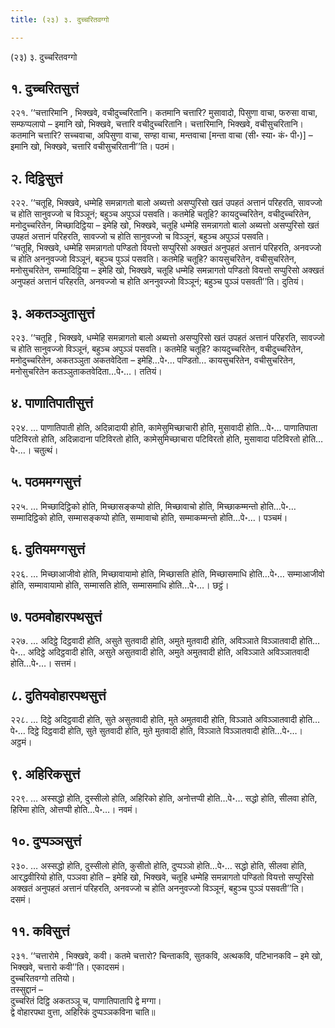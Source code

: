 ```yaml
---
title: (२३) ३. दुच्चरितवग्गो

---
```

(२३) ३. दुच्चरितवग्गो  


## १. दुच्चरितसुत्तं

२२१. ‘‘चत्तारिमानि , भिक्खवे, वचीदुच्चरितानि। कतमानि चत्तारि? मुसावादो, पिसुणा वाचा, फरुसा वाचा, सम्फप्पलापो – इमानि खो, भिक्खवे, चत्तारि वचीदुच्चरितानि। चत्तारिमानि, भिक्खवे, वचीसुचरितानि। कतमानि चत्तारि? सच्चवाचा, अपिसुणा वाचा, सण्हा वाचा, मन्तवाचा [मन्ता वाचा (सी॰ स्या॰ कं॰ पी॰)] – इमानि खो, भिक्खवे, चत्तारि वचीसुचरितानी’’ति। पठमं।  


## २. दिट्ठिसुत्तं

२२२. ‘‘चतूहि, भिक्खवे, धम्मेहि समन्नागतो बालो अब्यत्तो असप्पुरिसो खतं उपहतं अत्तानं परिहरति, सावज्जो च होति सानुवज्जो च विञ्ञूनं; बहुञ्च अपुञ्ञं पसवति। कतमेहि चतूहि? कायदुच्चरितेन, वचीदुच्चरितेन, मनोदुच्चरितेन, मिच्छादिट्ठिया – इमेहि खो, भिक्खवे, चतूहि धम्मेहि समन्नागतो बालो अब्यत्तो असप्पुरिसो खतं उपहतं अत्तानं परिहरति, सावज्जो च होति सानुवज्जो च विञ्ञूनं, बहुञ्च अपुञ्ञं पसवति।  
‘‘चतूहि, भिक्खवे, धम्मेहि समन्नागतो पण्डितो वियत्तो सप्पुरिसो अक्खतं अनुपहतं अत्तानं परिहरति, अनवज्जो च होति अननुवज्जो विञ्ञूनं, बहुञ्च पुञ्ञं पसवति। कतमेहि चतूहि? कायसुचरितेन, वचीसुचरितेन, मनोसुचरितेन, सम्मादिट्ठिया – इमेहि खो, भिक्खवे, चतूहि धम्मेहि समन्नागतो पण्डितो वियत्तो सप्पुरिसो अक्खतं अनुपहतं अत्तानं परिहरति, अनवज्जो च होति अननुवज्जो विञ्ञूनं; बहुञ्च पुञ्ञं पसवती’’ति। दुतियं।  


## ३. अकतञ्ञुतासुत्तं

२२३. ‘‘चतूहि , भिक्खवे, धम्मेहि समन्नागतो बालो अब्यत्तो असप्पुरिसो खतं उपहतं अत्तानं परिहरति, सावज्जो च होति सानुवज्जो विञ्ञूनं, बहुञ्च अपुञ्ञं पसवति। कतमेहि चतूहि? कायदुच्चरितेन, वचीदुच्चरितेन, मनोदुच्चरितेन, अकतञ्ञुता अकतवेदिता – इमेहि…पे॰… पण्डितो… कायसुचरितेन, वचीसुचरितेन, मनोसुचरितेन कतञ्ञुताकतवेदिता…पे॰…। ततियं।  


## ४. पाणातिपातीसुत्तं

२२४. … पाणातिपाती होति, अदिन्नादायी होति, कामेसुमिच्छाचारी होति, मुसावादी होति…पे॰… पाणातिपाता पटिविरतो होति, अदिन्नादाना पटिविरतो होति, कामेसुमिच्छाचारा पटिविरतो होति, मुसावादा पटिविरतो होति…पे॰…। चतुत्थं।  


## ५. पठममग्गसुत्तं

२२५. … मिच्छादिट्ठिको होति, मिच्छासङ्कप्पो होति, मिच्छावाचो होति, मिच्छाकम्मन्तो होति…पे॰… सम्मादिट्ठिको होति, सम्मासङ्कप्पो होति, सम्मावाचो होति, सम्माकम्मन्तो होति…पे॰…। पञ्चमं।  


## ६. दुतियमग्गसुत्तं

२२६. … मिच्छाआजीवो होति, मिच्छावायामो होति, मिच्छासति होति, मिच्छासमाधि होति…पे॰… सम्माआजीवो होति, सम्मावायामो होति, सम्मासति होति, सम्मासमाधि होति…पे॰…। छट्ठं।  


## ७. पठमवोहारपथसुत्तं

२२७. … अदिट्ठे दिट्ठवादी होति, असुते सुतवादी होति, अमुते मुतवादी होति, अविञ्ञाते विञ्ञातवादी होति…पे॰… अदिट्ठे अदिट्ठवादी होति, असुते असुतवादी होति, अमुते अमुतवादी होति, अविञ्ञाते अविञ्ञातवादी होति…पे॰…। सत्तमं।  


## ८. दुतियवोहारपथसुत्तं

२२८. … दिट्ठे अदिट्ठवादी होति, सुते असुतवादी होति, मुते अमुतवादी होति, विञ्ञाते अविञ्ञातवादी होति…पे॰… दिट्ठे दिट्ठवादी होति, सुते सुतवादी होति, मुते मुतवादी होति, विञ्ञाते विञ्ञातवादी होति…पे॰…। अट्ठमं।  


## ९. अहिरिकसुत्तं

२२९. … अस्सद्धो होति, दुस्सीलो होति, अहिरिको होति, अनोत्तप्पी होति…पे॰… सद्धो होति, सीलवा होति, हिरिमा होति, ओत्तप्पी होति…पे॰…। नवमं।  


## १०. दुप्पञ्ञसुत्तं

२३०. … अस्सद्धो होति, दुस्सीलो होति, कुसीतो होति, दुप्पञ्ञो होति…पे॰… सद्धो होति, सीलवा होति, आरद्धवीरियो होति, पञ्ञवा होति – इमेहि खो, भिक्खवे, चतूहि धम्मेहि समन्नागतो पण्डितो वियत्तो सप्पुरिसो अक्खतं अनुपहतं अत्तानं परिहरति, अनवज्जो च होति अननुवज्जो विञ्ञूनं, बहुञ्च पुञ्ञं पसवती’’ति। दसमं।  


## ११. कविसुत्तं

२३१. ‘‘चत्तारोमे , भिक्खवे, कवी। कतमे चत्तारो? चिन्ताकवि, सुतकवि, अत्थकवि, पटिभानकवि – इमे खो, भिक्खवे, चत्तारो कवी’’ति। एकादसमं।  
दुच्चरितवग्गो ततियो।  
तस्सुद्दानं –  
दुच्चरितं दिट्ठि अकतञ्ञू च, पाणातिपातापि द्वे मग्गा।  
द्वे वोहारपथा वुत्ता, अहिरिकं दुप्पञ्ञकविना चाति॥  